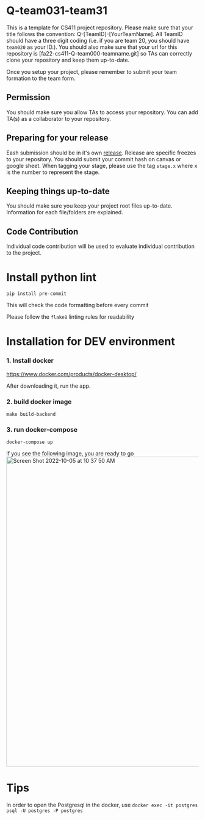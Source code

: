 # Q-team031-team31

This is a template for CS411 project repository. Please make sure that your title follows the convention: Q-[TeamID]-[YourTeamName]. All TeamID should have a three digit coding (i.e. if you are team 20, you should have `team020` as your ID.). You should also make sure that your url for this repository is [fa22-cs411-Q-team000-teamname.git] so TAs can correctly clone your repository and keep them up-to-date.

Once you setup your project, please remember to submit your team formation to the team form.

## Permission

You should make sure you allow TAs to access your repository. You can add TA(s) as a collaborator to your repository.

## Preparing for your release

Eash submission should be in it's own [release](https://docs.github.com/en/repositories/releasing-projects-on-github/about-releases). Release are specific freezes to your repository. You should submit your commit hash on canvas or google sheet. When tagging your stage, please use the tag `stage.x` where x is the number to represent the stage.

## Keeping things up-to-date

You should make sure you keep your project root files up-to-date. Information for each file/folders are explained.

## Code Contribution

Individual code contribution will be used to evaluate individual contribution to the project.



# Install python lint
`pip install pre-commit`


This will check the code formatting before every commit


Please follow the `flake8` linting rules for readability





# Installation for DEV environment
### 1. Install docker
https://www.docker.com/products/docker-desktop/

After downloading it, run the app.

### 2. build docker image
`make build-backend`

### 3. run docker-compose
`docker-compose up`

if you see the following image, you are ready to go
<img width="812" alt="Screen Shot 2022-10-05 at 10 37 50 AM" src="https://user-images.githubusercontent.com/103418311/194102191-cd2c3c82-f965-412a-bcb7-faaa1f449a1e.png">





# Tips
In order to open the Postgresql in the docker, use
`docker exec -it postgres psql -U postgres -P postgres`
